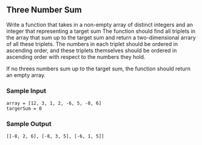 ## Three Number Sum

Write a function that takes in a non-empty array of distinct integers and an integer that representing a target sum The function should find all triplets in the array that sum up to the target sum and return a two-dimensional arrary of all these triplets. The numbers in each triplet should be ordered in ascending order, and these triplets themselves should be ordered in ascending order with respect to the numbers they hold.

If no threes numbers sum up to the target sum, the function should return an empty array.

### Sample Input

```
array = [12, 3, 1, 2, -6, 5, -8, 6]
targerSum = 0
```

### Sample Output

```
[[-8, 2, 6], [-8, 3, 5], [-6, 1, 5]]

```
